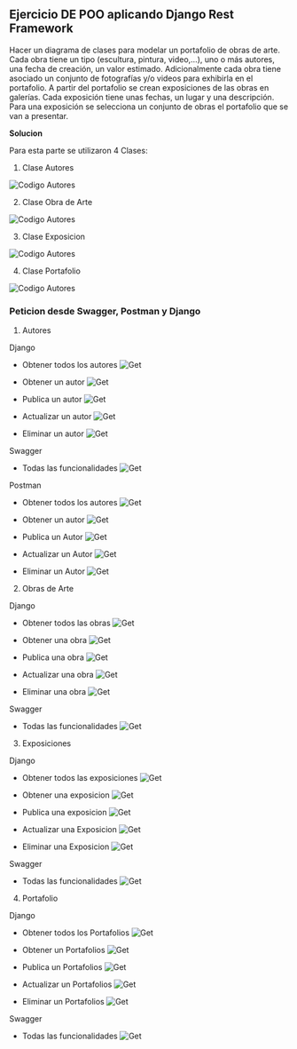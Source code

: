 ## Ejercicio DE POO aplicando Django Rest Framework

Hacer un diagrama de clases para modelar un portafolio de obras de arte. Cada obra tiene un tipo (escultura, pintura, video,…), uno o más autores, una fecha de creación, un valor estimado. Adicionalmente cada obra tiene asociado un conjunto de fotografías y/o videos para exhibirla en el portafolio. A partir del portafolio se crean exposiciones de las obras en galerías. Cada exposición tiene unas fechas, un lugar y una descripción. Para una exposición se selecciona un conjunto de obras el portafolio que se van a presentar.

**Solucion**

Para esta parte se utilizaron 4 Clases:

1. Clase Autores

![Codigo Autores](./assets/autorescode.png)

2. Clase Obra de Arte

![Codigo Autores](./assets/obradeartecode.png)

3. Clase Exposicion

![Codigo Autores](./assets/exposicioncode.png)

4. Clase Portafolio

![Codigo Autores](./assets/portafoliocode.png)

### Peticion desde Swagger, Postman y Django

1. Autores

Django

* Obtener todos los autores
![Get](./assets/autoresgetall.png)

* Obtener un autor
![Get](./assets/djangogetone.png)

* Publica un autor
![Get](./assets/djangoauthorpost.png)

* Actualizar un autor
![Get](./assets/djangoauthorupdate.png)

* Eliminar un autor
![Get](./assets/djangoauthordelete.png)

Swagger 

* Todas las funcionalidades
![Get](./assets/swaggerautor.png)

Postman

* Obtener todos los autores
![Get](./assets/postamgetautor.png)

* Obtener un autor
![Get](./assets/postgetoneautor.png)

* Publica un Autor
![Get](./assets/postampostautor.png)

* Actualizar un Autor
![Get](./assets/postmanupdateautor.png)

* Eliminar un Autor
![Get](./assets/postamndeleteautor.png)

2. Obras de Arte

Django

* Obtener todos las obras
![Get](./assets/getobras.png)

* Obtener una obra
![Get](./assets/getoneobra.png)

* Publica una obra
![Get](./assets/postobra.png)

* Actualizar una obra
![Get](./assets/updateobra.png)

* Eliminar una obra
![Get](./assets/deleteobra.png)

Swagger 

* Todas las funcionalidades
![Get](./assets/swaggerobras.png)

3. Exposiciones

Django

* Obtener todos las exposiciones
![Get](./assets/getallexpo.png)

* Obtener una exposicion
![Get](./assets/getoneexpo.png)

* Publica una exposicion
![Get](./assets/postexpo.png)

* Actualizar una Exposicion
![Get](./assets/updateexpo.png)

* Eliminar una Exposicion
![Get](./assets/deleteexpo.png)

Swagger 

* Todas las funcionalidades
![Get](./assets/swaggerexpo.png)


4. Portafolio 

Django

* Obtener todos los Portafolios
![Get](./assets/getporta.png)

* Obtener un Portafolios
![Get](./assets/getoneporta.png)

* Publica un Portafolios
![Get](./assets/postporta.png)

* Actualizar un Portafolios
![Get](./assets/updateporta.png)

* Eliminar un Portafolios
![Get](./assets/deleteporta.png)

Swagger 

* Todas las funcionalidades
![Get](./assets/swaggerporta.png)